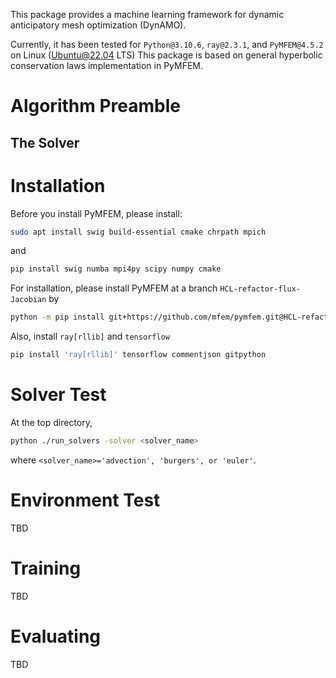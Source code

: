 This package provides a machine learning framework for dynamic anticipatory mesh optimization (DynAMO).

Currently, it has been tested for `Python@3.10.6`, `ray@2.3.1`, and `PyMFEM@4.5.2` on Linux (Ubuntu@22.04 LTS)
This package is based on general hyperbolic conservation laws implementation in PyMFEM.

# Algorithm Preamble

## The Solver


# Installation
Before you install PyMFEM, please install:
```bash
sudo apt install swig build-essential cmake chrpath mpich
```
and
```bash
pip install swig numba mpi4py scipy numpy cmake
```

For installation, please install PyMFEM at a branch `HCL-refactor-flux-Jacobian` by
```bash
python -m pip install git+https://github.com/mfem/pymfem.git@HCL-refactor-flux-Jacobian
```
<!-- You can also install a parallel version by
```bash
python -m pip install git+https://github.com/mfem/pymfem.git@HCL-refactor-flux-Jacobian --install-option="--with-parallel"
```
Please note that only the solver part is implemented in parallel.
Running `ray[rllib]` with `MPI` is future work. -->

Also, install `ray[rllib]` and `tensorflow`
```bash
pip install 'ray[rllib]' tensorflow commentjson gitpython
```

# Solver Test

At the top directory,
```bash
python ./run_solvers -solver <solver_name>
```
where `<solver_name>='advection', 'burgers', or 'euler'`.

# Environment Test

TBD

# Training

TBD

# Evaluating

TBD